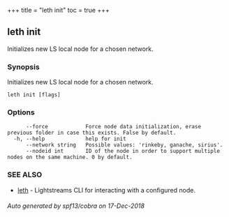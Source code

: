 +++
title = "leth init"
toc = true
+++

## leth init

Initializes new LS local node for a chosen network.

### Synopsis

Initializes new LS local node for a chosen network.

```
leth init [flags]
```

### Options

```
      --force            Force node data initialization, erase previous folder in case this exists. False by default.
  -h, --help             help for init
      --network string   Possible values: 'rinkeby, ganache, sirius'.
      --nodeid int       ID of the node in order to support multiple nodes on the same machine. 0 by default.
```

### SEE ALSO

* [leth](leth.md)	 - Lightstreams CLI for interacting with a configured node.

###### Auto generated by spf13/cobra on 17-Dec-2018
